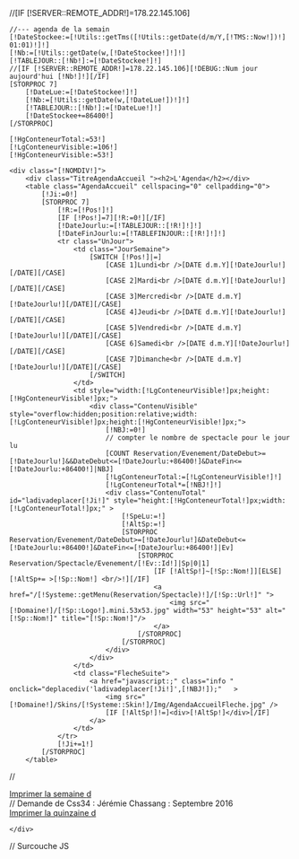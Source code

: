 //[IF [!SERVER::REMOTE_ADDR!]=178.22.145.106]

	//--- agenda de la semain
	[!DateStockee:=[!Utils::getTms([!Utils::getDate(d/m/Y,[!TMS::Now!])!] 01:01)!]!]
	[!Nb:=[!Utils::getDate(w,[!DateStockee!]!]!]
	[!TABLEJOUR::[!Nb!]:=[!DateStockee!]!]
	//[IF [!SERVER::REMOTE_ADDR!]=178.22.145.106][!DEBUG::Num jour aujourd'hui [!Nb!]!][/IF]
	[STORPROC 7]
		[!DateLue:=[!DateStockee!]!]
		[!Nb:=[!Utils::getDate(w,[!DateLue!])!]!]
		[!TABLEJOUR::[!Nb!]:=[!DateLue!]!]
		[!DateStockee+=86400!]
	[/STORPROC]

	[!HgConteneurTotal:=53!]
	[!LgConteneurVisible:=106!]
	[!HgConteneurVisible:=53!]
	
	<div class="[!NOMDIV!]">
		<div class="TitreAgendaAccueil "><h2>L'Agenda</h2></div>
		<table class="AgendaAccueil" cellspacing="0" cellpadding="0"> 
			[!Ji:=0!]
			[STORPROC 7]
				[!R:=[!Pos!]!]
				[IF [!Pos!]=7][!R:=0!][/IF]
				[!DateJourlu:=[!TABLEJOUR::[!R!]!]!]
				[!DateFinJourlu:=[!TABLEFINJOUR::[!R!]!]!]
				<tr class="UnJour">
					<td class="JourSemaine">
						[SWITCH [!Pos!]|=]
							[CASE 1]Lundi<br />[DATE d.m.Y][!DateJourlu!][/DATE][/CASE]
							[CASE 2]Mardi<br />[DATE d.m.Y][!DateJourlu!][/DATE][/CASE]
							[CASE 3]Mercredi<br />[DATE d.m.Y][!DateJourlu!][/DATE][/CASE]
							[CASE 4]Jeudi<br />[DATE d.m.Y][!DateJourlu!][/DATE][/CASE]
							[CASE 5]Vendredi<br />[DATE d.m.Y][!DateJourlu!][/DATE][/CASE]
							[CASE 6]Samedi<br />[DATE d.m.Y][!DateJourlu!][/DATE][/CASE]
							[CASE 7]Dimanche<br />[DATE d.m.Y][!DateJourlu!][/DATE][/CASE]
						[/SWITCH]
					</td>
					<td style="width:[!LgConteneurVisible!]px;height:[!HgConteneurVisible!]px;">
						<div class="ContenuVisible"  style="overflow:hidden;position:relative;width:[!LgConteneurVisible!]px;height:[!HgConteneurVisible!]px;">
							[!NBJ:=0!]
							// compter le nombre de spectacle pour le jour lu
							[COUNT Reservation/Evenement/DateDebut>=[!DateJourlu!]&&DateDebut<=[!DateJourlu:+86400!]&DateFin<=[!DateJourlu:+86400!]|NBJ]
							[!LgConteneurTotal:=[!LgConteneurVisible!]!]
							[!LgConteneurTotal*=[!NBJ!]!]
							<div class="ContenuTotal" id="ladivadeplacer[!Ji!]" style="height:[!HgConteneurTotal!]px;width:[!LgConteneurTotal!]px;" >
								[!SpeLu:=!]
								[!AltSp:=!]
								[STORPROC Reservation/Evenement/DateDebut>=[!DateJourlu!]&DateDebut<=[!DateJourlu:+86400!]&DateFin<=[!DateJourlu:+86400!]|Ev]
									[STORPROC Reservation/Spectacle/Evenement/[!Ev::Id!]|Sp|0|1]
										[IF [!AltSp!]~[!Sp::Nom!]][ELSE][!AltSp+= >[!Sp::Nom!] <br/>!][/IF]
										<a href="/[!Systeme::getMenu(Reservation/Spectacle)!]/[!Sp::Url!]" ">
											<img src="[!Domaine!]/[!Sp::Logo!].mini.53x53.jpg" width="53" height="53" alt="[!Sp::Nom!]" title="[!Sp::Nom!]"/>
										</a>
									[/STORPROC]
								[/STORPROC]
							</div>
						</div>
					</td>
					<td class="FlecheSuite">
						<a href="javascript:;" class="info "   onclick="deplacediv('ladivadeplacer[!Ji!]',[!NBJ!]);"   >
							<img src="[!Domaine!]/Skins/[!Systeme::Skin!]/Img/AgendaAccueilFleche.jpg" />
							[IF [!AltSp!]!=]<div>[!AltSp!]</div>[/IF]
						</a>
					</td>					
				</tr>
				[!Ji+=1!]
			[/STORPROC]
		</table>
//		<div class="ImprimeAgendaAccueil " ><a href="/Reservation/Agenda/ImprimeSemaine.pdf" alt="impression calendrier" title="impression calendrier" target="_blank"> Imprimer la semaine <span class="IconGraphique">d</span></a></div>
// Demande de Css34 : Jérémie Chassang : Septembre 2016
		<div class="ImprimeAgendaAccueil " ><a href="/Reservation/Agenda/ImpressionQuinzaine.pdf" alt="impression calendrier" title="impression calendrier" target="_blank"> Imprimer la quinzaine <span class="IconGraphique">d</span></a></div>
	
	</div>



// Surcouche JS
<script type="text/javascript">
	var Largeurinfo =58;
	var nomdeladiv="";
	
	var tab_div= new Array();
	for (i=0;i<7;i++) {
		nomdeladiv='ladivadeplacer'+i;
		tab_div[nomdeladiv]=0;
		
	}

	function deplacediv(lenomdiv, nbinfos) {
		// fonction pour déplacer quand il y a plusieurs blocks affichés
		totalinfos=-Largeurinfo*nbinfos;
		lemarginSpe = tab_div[lenomdiv] - Largeurinfo ;
		if (totalinfos == lemarginSpe) lemarginSpe = 0 ;
		$(lenomdiv).tween('margin-left', lemarginSpe+'px'); 
		tab_div[lenomdiv]=lemarginSpe;
	
	}

</script>
	


